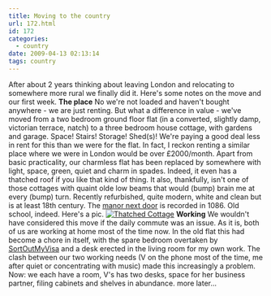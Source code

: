```yaml
---
title: Moving to the country
url: 172.html
id: 172
categories:
  - country
date: 2009-04-13 02:13:14
tags: country
---
```


After about 2 years thinking about leaving London and relocating to somewhere more rural we finally did it. Here's some notes on the move and our first week. **The place** No we're not loaded and haven't bought anywhere - we are just renting. But what a difference in value - we've moved from a two bedroom ground floor flat (in a converted, slightly damp, victorian terrace, natch) to a three bedroom house cottage, with gardens and garage. Space! Stairs! Storage! Shed(s)! We're paying a good deal less in rent for this than we were for the flat. In fact, I reckon renting a similar place where we were in London would be over £2000/month. Apart from basic practicality, our charmless flat has been replaced by somewhere with light, space, green, quiet and charm in spades. Indeed, it even has a thatched roof if you like that kind of thing. It also, thankfully, isn't one of those cottages with quaint olde low beams that would (bump) brain me at every (bump) turn. Recently refurbished, quite modern, white and clean but is at least 18th century. The [manor next door](https://www.british-history.ac.uk/report.aspx?compid=63732#s2) is recorded in 1086. Old school, indeed. Here's a pic. [![](https://farm4.static.flickr.com/3363/3336805372_c817a54bdd.jpg?v=0 "Thatched Cottage")](https://www.flickr.com/photos/veronika23/3336805372/) **Working** We wouldn't have considered this move if the daily commute was an issue. As it is, both of us are working at home most of the time now. In the old flat this had become a chore in itself, with the spare bedroom overtaken by [SortOutMyVisa](https://sortoutmyvisa.com) and a desk erected in the living room for my own work. The clash between our two working needs (V on the phone most of the time, me after quiet or concentrating with music) made this increasingly a problem. Now: we each have a room, V's has two desks, space for her business partner, filing cabinets and shelves in abundance. more later...